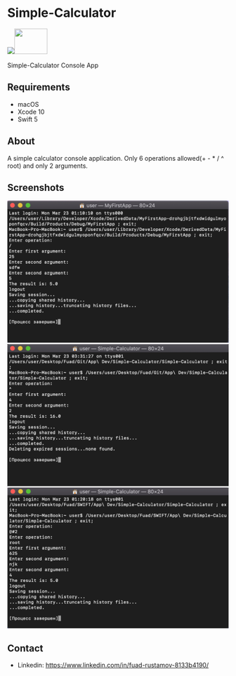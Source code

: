 # Simple-Calculator
<image src = "pngwave%20(2).png"><image src = "console_logo.png" width = "75" height = "58">
  
Simple-Calculator Console App
## Requirements
* macOS
* Xcode 10
* Swift 5
## About
A simple calculator console application. Only 6 operations allowed(+  -  *  /  ^  root) and only 2 arguments.

## Screenshots
![](Screenshots/Снимок%20экрана%202020-03-23%20в%201.17.02.png)
![](Screenshots/Снимок%20экрана%202020-03-23%20в%203.35.56.png)
![](Screenshots/Снимок%20экрана%202020-03-23%20в%201.21.27.png)
## Contact
* Linkedin: https://www.linkedin.com/in/fuad-rustamov-8133b4190/
